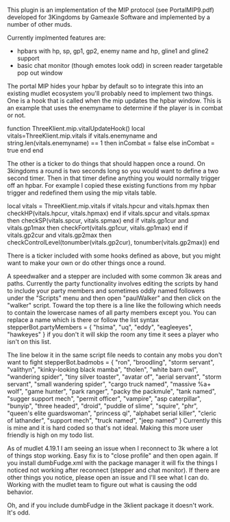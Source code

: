 This plugin is an implementation of the MIP protocol (see PortalMIP9.pdf) developed for 3Kingdoms 
by Gameaxle Software and implemented by a number of other muds.

Currently implmented features are:
- hpbars with hp, sp, gp1, gp2, enemy name and hp, gline1 and gline2 support
- basic chat monitor (though emotes look odd) in screen reader targetable pop out window

The portal MIP hides your hpbar by default so to integrate this into an existing mudlet ecosystem
you'll probably need to implement two things.  One is a hook that is called when the mip updates
the hpbar window.  This is an example that uses the enemyname to determine if the player is
in combat or not.

function ThreeKlient.mip.vitalUpdateHook()
  local vitals=ThreeKlient.mip.vitals
  if vitals.enemyname and string.len(vitals.enemyname) == 1 then
    inCombat = false
  else
    inCombat = true
  end 
end

The other is a ticker to do things that should happen once a round.  On 3kingdoms a round is
two seconds long so you would want to define a two second timer.  Then in that timer define
anything you would normally trigger off an hpbar.  For example I copied these existing
functions from my hpbar trigger and redefined them using the mip vitals table.

local vitals = ThreeKlient.mip.vitals
if vitals.hpcur and vitals.hpmax then
  checkHP(vitals.hpcur, vitals.hpmax)
end
if vitals.spcur and vitals.spmax then
  checkSP(vitals.spcur, vitals.spmax)
end
if vitals.gp1cur and vitals.gp1max then
  checkFort(vitals.gp1cur, vitals.gp1max)
end
if vitals.gp2cur and vitals.gp2max then
  checkControlLevel(tonumber(vitals.gp2cur), tonumber(vitals.gp2max))
end

There is a ticker included with some hooks defined as above, but you might want to make your own or do other things once a round.

A speedwalker and a stepper are included with some common 3k areas and paths.
Currently the party functionality involves editing the scripts by hand to include your party members and sometimes oddly named followers under the "Scripts" menu and then open "paulWalker" and then click on the "walker" script.  Toward the top there is a line like the following which needs to contain the lowercase names of all party members except you.  You can replace a name which is there or follow the list syntax
stepperBot.partyMembers = { "hsima", "uq", "eddy", "eagleeyes", "hawkeyes" }
if you don't it will skip the room any time it sees a player who isn't on this list.

The line below it in the same script file needs to contain any mobs you don't want to fight
stepperBot.badmobs = { "ron", "broodling", "storm servant", "valithyn", 
    "kinky-looking black mamba", "tholen", "white barn owl", "wandering spider",
    "tiny silver toaster", "avatar of", "aerial servant", "storm servant",
    "small wandering spider", "cargo truck named", "massive %a+ wolf", 
    "game hunter", "park ranger", "packy the packmule", "tank named", 
    "sugger support mech", "permit officer", "vampire", "asp caterpillar",
    "bunyip", "three headed", "droid", "puddle of slime", "squire", 
    "phr", "queen's elite guardswoman", "princess qi", "alphabet serial killer",
    "cleric of lathander", "support mech", "truck named", "jeep named" }
Currently this is mine and it is hard coded so that's not ideal.  Making this more user friendly is high on my todo list.

As of mudlet 4.19.1 I am seeing an issue when I reconnect to 3k where a lot of things stop working. Easy fix is to "close profile" and then open again.  If you install dumbFudge.xml with the package manager it will fix the things I noticed not working after reconnect (stepper and chat monitor).  If there are other things you notice, please open an issue and I'll see what I can do.  Working with the mudlet team to figure out what is causing the odd behavior.

Oh, and if you include dumbFudge in the 3klient package it doesn't work.  It's odd.